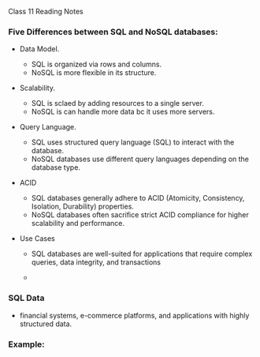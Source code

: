 Class 11 Reading Notes

### Five Differences between SQL and NoSQL databases:

- Data Model.

  - SQL is organized via rows and columns. 
  - NoSQL is more flexible in its structure.

- Scalability.

  - SQL is sclaed by adding resources to a single server.
  - NoSQL is can handle more data bc it uses more servers.

- Query Language.

  - SQL uses structured query language (SQL) to interact with the database.
  - NoSQL databases use different query languages depending on the database type.

- ACID

  - SQL databases generally adhere to ACID (Atomicity, Consistency, Isolation, Durability) properties.
  - NoSQL databases often sacrifice strict ACID compliance for higher scalability and performance.

- Use Cases

  - SQL databases are well-suited for applications that require complex queries, data integrity, and transactions

  - 

### SQL Data

- financial systems, e-commerce platforms, and applications with highly structured data.

### Example: 
